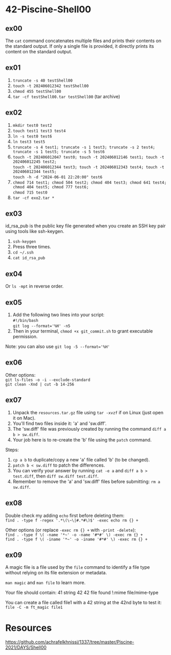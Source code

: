 # 42-Piscine-Shell00

## ex00
The `cat` command concatenates multiple files and prints their contents on the standard output. If only a single file is provided, it directly prints its content on the standard output.

## ex01
1. `truncate -s 40 testShell00`
2. `touch -t 202406012342 testShell00`
3. `chmod 455 testShell00`
3. `tar -cf testShell00.tar testShell00` (tar archive)

## ex02
1. `mkdir test0 test2`
2. `touch test1 test3 test4`
3. `ln -s test0 test6`
4. `ln test3 test5`
5. `truncate -s 4 test1; truncate -s 1 test3; truncate -s 2 test4; truncate -s 1 test5; truncate -s 5 test6`
6. `touch -t 202406012047 test0; touch -t 202406012146 test1; touch -t 202406012245 test2;`<br>
   `touch -t 202406012344 test3; touch -t 202406012343 test4; touch -t 202406012344 test5;`<br>
   `touch -h -d "2024-06-01 22:20:00" test6`<br>
7. `chmod 714 test1; chmod 504 test2; chmod 404 test3; chmod 641 test4; chmod 404 test5; chmod 777 test6;`<br>
   `chmod 715 test0`
8. `tar -cf exo2.tar *`

## ex03
id_rsa_pub is the public key file generated when you create an SSH key pair using tools like ssh-keygen.
1. `ssh-keygen`
2. Press <Enter> three times.
3. `cd ~/.ssh`
4. `cat id_rsa_pub`

## ex04
Or `ls -mpt` in reverse order.

## ex05
1. Add the following two lines into your script:<br>
   `#!/bin/bash`<br>
   `git log --format='%H' -n5`
2. Then in your terminal, `chmod +x git_commit.sh` to grant executable permission.

Note: you can also use `git log -5 --format='%H'`

## ex06
Other options:<br>
`git ls-files -o -i --exclude-standard`<br>
`git clean -Xnd | cut -b 14-256`

## ex07
1. Unpack the `resources.tar.gz` file using `tar -xvzf` if on Linux (just open it on Mac).
2. You'll find two files inside it: 'a' and 'sw.diff'.
3. The 'sw.diff' file was previously created by running the command `diff a b > sw.diff`.
4. Your job here is to re-create the 'b' file using the `patch` command.

Steps:
1. `cp a b` to duplicate/copy a new 'a' file called 'b' (to be changed).
2. `patch b < sw.diff` to patch the differences.
3. You can verify your answer by running `cat -e a` and `diff a b > test.diff`, then `diff sw.diff test.diff`.
4. Remember to remove the 'a' and 'sw.diff' files before submitting: `rm a sw.diff`.

## ex08
Double check my adding `echo` first before deleting them:<br>
`find . -type f -regex '.*\(\~\|#.*#\)$' -exec echo rm {} +`

Other options (or replace `-exec rm {} +` with `-print -delete`):<br>
`find . -type f \( -name '*~' -o -name '#*#' \) -exec rm {} +`<br>
`find . -type f \( -iname '*~' -o -iname '#*#' \) -exec rm {} +`

## ex09
A magic file is a file used by the `file` command to identify a file type without relying on its file extension or metadata.

`man magic` and `man file` to learn more.

Your file should contain:
41 string 42 42 file found
!:mime file/mime-type

You can create a file called file1 with a 42 string at the 42nd byte to test it:<br>
`file -C -m ft_magic file1`

# Resources
https://github.com/achrafelkhnissi/1337/tree/master/Piscine-2021/DAYS/Shell00
